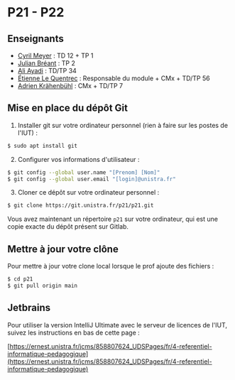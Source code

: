 P21 - P22
=========

Enseignants
-----------

- [Cyril Meyer](mailto:cymeyer@unistra.fr) : TD 12 + TP 1
- [Julian Bréant](mailto:jbreant@capcod.eu) : TP 2 
- [Ali Ayadi](mailto:ali.ayadi@unistra.fr) : TD/TP 34
- [Étienne Le Quentrec](mailto:elequentrec@unistra.fr) : Responsable du module + CMx + TD/TP 56
- [Adrien Krähenbühl](mailto:krahenbuhl@unistra.fr) : CMx + TD/TP 7

Mise en place du dépôt Git
--------------------------

1. Installer git sur votre ordinateur personnel (rien à faire sur les postes de l'IUT) :
```sh
$ sudo apt install git
```

2. Configurer vos informations d'utilisateur :
```sh
$ git config --global user.name "[Prenom] [Nom]"
$ git config --global user.email "[login]@unistra.fr"
```

3. Cloner ce dépôt sur votre ordinateur personnel :
```sh
$ git clone https://git.unistra.fr/p21/p21.git
```

Vous avez maintenant un répertoire `p21` sur votre ordinateur, qui est une copie exacte du dépôt présent sur Gitlab.

Mettre à jour votre clône
-------------------------

Pour mettre à jour votre clone local lorsque le prof ajoute des fichiers :
```sh
$ cd p21
$ git pull origin main
```

Jetbrains
---------

Pour utiliser la version IntelliJ Ultimate avec le serveur de licences de l'IUT, suivez les instructions en bas de cette page :

[https://ernest.unistra.fr/jcms/858807624_UDSPages/fr/4-referentiel-informatique-pedagogique](https://ernest.unistra.fr/jcms/858807624_UDSPages/fr/4-referentiel-informatique-pedagogique)
